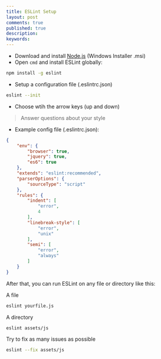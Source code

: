 ```yaml
---
title: ESLint Setup
layout: post
comments: true
published: true
description: 
keywords: 
---
```


* Download and install [Node.js](https://nodejs.org/en/download/) (Windows Installer .msi)
* Open `cmd` and install ESLint globally: 

```sh
npm install -g eslint
```

* Setup a configuration file (.eslintrc.json)

```sh
eslint --init
```

* Choose wtih the arrow keys (up and down)
> Answer questions about your style

* Example config file (.eslintrc.json):

```json
{
    "env": {
        "browser": true,
		"jquery": true,
        "es6": true
    },
    "extends": "eslint:recommended",
    "parserOptions": {
        "sourceType": "script"
    },
    "rules": {
        "indent": [
            "error",
            4
        ],
        "linebreak-style": [
            "error",
            "unix"
        ],
        "semi": [
            "error",
            "always"
        ]
    }
}
```

After that, you can run ESLint on any file or directory like this:

A file
```bash
eslint yourfile.js
```

A directory

```bash
eslint assets/js
```

Try to fix as many issues as possible

```bash
eslint --fix assets/js
```